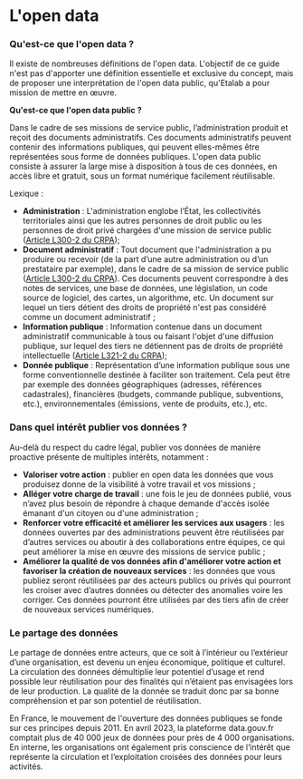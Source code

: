# L'open data

### Qu'est-ce que l'open data ? <a href="#qu-est-ce-que-l-open-data" id="qu-est-ce-que-l-open-data"></a>

Il existe de nombreuses définitions de l'open data. L'objectif de ce guide n'est pas d'apporter une définition essentielle et exclusive du concept, mais de proposer une interprétation de l'open data public, qu'Etalab a pour mission de mettre en œuvre.



**Qu'est-ce que l'open data public ?**

Dans le cadre de ses missions de service public, l’administration produit et reçoit des documents administratifs. Ces documents administratifs peuvent contenir des informations publiques, qui peuvent elles-mêmes être représentées sous forme de données publiques. L'open data public consiste à assurer la large mise à disposition à tous de ces données, en accès libre et gratuit, sous un format numérique facilement réutilisable.

Lexique : &#x20;

* **Administration** : L'administration englobe l’État, les collectivités territoriales ainsi que les autres personnes de droit public ou les personnes de droit privé chargées d'une mission de service public ([Article L300-2 du CRPA](https://www.legifrance.gouv.fr/affichCodeArticle.do;jsessionid=38EE7903F1DB9BDF237E3916D5943464.tplgfr29s\_3?idArticle=LEGIARTI000033218936\&cidTexte=LEGITEXT000031366350\&dateTexte=20170701https://));
* **Document administratif** : Tout document que l'administration a pu produire ou recevoir (de la part d’une autre administration ou d’un prestataire par exemple), dans le cadre de sa mission de service public ([Article L300-2 du CRPA](https://www.legifrance.gouv.fr/affichCodeArticle.do;jsessionid=38EE7903F1DB9BDF237E3916D5943464.tplgfr29s\_3?idArticle=LEGIARTI000033218936\&cidTexte=LEGITEXT000031366350\&dateTexte=20170701https://)). Ces documents peuvent correspondre à des notes de services, une base de données, une législation, un code source de logiciel, des cartes, un algorithme, etc. Un document sur lequel un tiers détient des droits de propriété n'est pas considéré comme un document administratif ;
* **Information publique** : Information contenue dans un document administratif communicable à tous ou faisant l'objet d'une diffusion publique, sur lequel des tiers ne détiennent pas de droits de propriété intellectuelle ([Article L321-2 du CRPA](https://www.legifrance.gouv.fr/affichCodeArticle.do;jsessionid=3D26427599551CBACAF75B4C44C8715B.tplgfr24s\_3?idArticle=LEGIARTI000033218992\&cidTexte=LEGITEXT000031366350\&dateTexte=20191018));
* **Donnée publique** : Représentation d’une information publique sous une forme conventionnelle destinée à faciliter son traitement. Cela peut être par exemple des données géographiques (adresses, références cadastrales), financières (budgets, commande publique, subventions, etc.), environnementales (émissions, vente de produits, etc.), etc.

### Dans quel intérêt publier vos données ? <a href="#dans-quel-interet-publier-vos-donnees" id="dans-quel-interet-publier-vos-donnees"></a>

Au-delà du respect du cadre légal, publier vos données de manière proactive présente de multiples intérêts, notamment :

* **Valoriser votre action** : publier en open data les données que vous produisez donne de la visibilité à votre travail et vos missions ;
* **Alléger votre charge de travail** : une fois le jeu de données publié, vous n’avez plus besoin de répondre à chaque demande d'accès isolée émanant d'un citoyen ou d'une administration ;
* **Renforcer votre efficacité et améliorer les services aux usagers** : les données ouvertes par des administrations peuvent être réutilisées par d’autres services ou aboutir à des collaborations entre équipes, ce qui peut améliorer la mise en œuvre des missions de service public ;
* **Améliorer la qualité de vos données afin d'améliorer votre action et favoriser la création de nouveaux services** : les données que vous publiez seront réutilisées par des acteurs publics ou privés qui pourront les croiser avec d’autres données ou détecter des anomalies voire les corriger. Ces données pourront être utilisées par des tiers afin de créer de nouveaux services numériques.

### Le partage des données

Le partage de données entre acteurs, que ce soit à l’intérieur ou l’extérieur d’une organisation, est devenu un enjeu économique, politique et culturel. La circulation des données démultiplie leur potentiel d’usage et rend possible leur réutilisation pour des finalités qui n’étaient pas envisagées lors de leur production. La qualité de la donnée se traduit donc par sa bonne compréhension et par son potentiel de réutilisation.

En France, le mouvement de l'ouverture des données publiques se fonde sur ces principes depuis 2011. En avril 2023, la plateforme data.gouv.fr comptait plus de 40 000 jeux de données pour près de 4 000 organisations. En interne, les organisations ont également pris conscience de l’intérêt que représente la circulation et l’exploitation croisées des données pour leurs activités.
